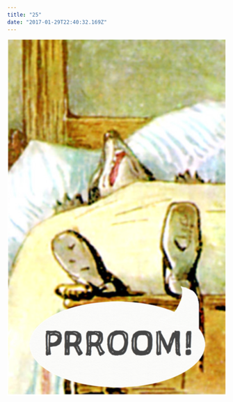 ```yaml
---
title: "25"
date: "2017-01-29T22:40:32.169Z"
---
```

![GliseGeir Grevling & Herr Havre Rev](./14_2_Geir_Farger.png)

<!--
They went back to the front of the house, and the moon rose over the wood. It shone full and clear and cold, upon the house amongst the rocks, and in at the kitchen window. But alas, no little rabbit babies were to be seen!

The moonbeams twinkled on the carving knife and the pie dish, and made a path of brightness across the dirty floor.

The light showed a little door in a wall beside the kitchen fireplace—a little iron door belonging to a brick oven, of that old-fashioned sort that used to be heated with faggots of wood.

And presently at the same moment Peter and Benjamin noticed that whenever they shook the window—the little door opposite shook in answer. The young family were alive; shut up in the oven!

Benjamin was so excited that it was a mercy he did not awake Tommy Brock, whose snores continued solemnly in Mr. Tod's bed.

But there really was not very much comfort in the discovery. They could not open the window; and although the young family was alive—the little rabbits were quite incapable of letting themselves out; they were not old enough to crawl. -->
<!--
After much whispering, Peter and Benjamin decided to dig a tunnel. They began to burrow a yard or two lower down the bank. They hoped that they might be able to work between the large stones under the house; the kitchen floor was so dirty that it was impossible to say whether it was made of earth or flags.

They dug and dug for hours. They could not tunnel straight on account of stones; but by the end of the night they were under the kitchen floor. Benjamin was on his back, scratching upwards. Peter's claws were worn down; he was outside the tunnel, shuffling sand away.

He called out that it was morning—sunrise;
-->
